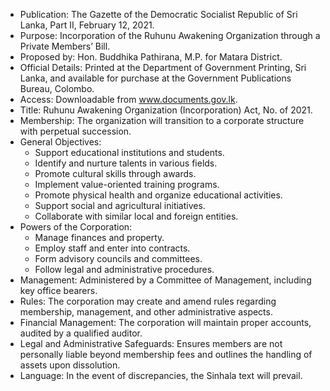 - Publication: The Gazette of the Democratic Socialist Republic of Sri Lanka, Part II, February 12, 2021.
- Purpose: Incorporation of the Ruhunu Awakening Organization through a Private Members’ Bill.
- Proposed by: Hon. Buddhika Pathirana, M.P. for Matara District.
- Official Details: Printed at the Department of Government Printing, Sri Lanka, and available for purchase at the Government Publications Bureau, Colombo.
- Access: Downloadable from www.documents.gov.lk.
- Title: Ruhunu Awakening Organization (Incorporation) Act, No. of 2021.
- Membership: The organization will transition to a corporate structure with perpetual succession.
- General Objectives:
  - Support educational institutions and students.
  - Identify and nurture talents in various fields.
  - Promote cultural skills through awards.
  - Implement value-oriented training programs.
  - Promote physical health and organize educational activities.
  - Support social and agricultural initiatives.
  - Collaborate with similar local and foreign entities.
- Powers of the Corporation:
  - Manage finances and property.
  - Employ staff and enter into contracts.
  - Form advisory councils and committees.
  - Follow legal and administrative procedures.
- Management: Administered by a Committee of Management, including key office bearers.
- Rules: The corporation may create and amend rules regarding membership, management, and other administrative aspects.
- Financial Management: The corporation will maintain proper accounts, audited by a qualified auditor.
- Legal and Administrative Safeguards: Ensures members are not personally liable beyond membership fees and outlines the handling of assets upon dissolution.
- Language: In the event of discrepancies, the Sinhala text will prevail.